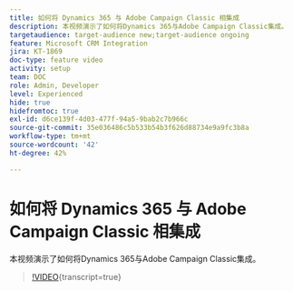 ```yaml
---
title: 如何将 Dynamics 365 与 Adobe Campaign Classic 相集成
description: 本视频演示了如何将Dynamics 365与Adobe Campaign Classic集成。
targetaudience: target-audience new;target-audience ongoing
feature: Microsoft CRM Integration
jira: KT-1869
doc-type: feature video
activity: setup
team: DOC
role: Admin, Developer
level: Experienced
hide: true
hidefromtoc: true
exl-id: d6ce139f-4d03-477f-94a5-9bab2c7b966c
source-git-commit: 35e036486c5b533b54b3f626d88734e9a9fc3b8a
workflow-type: tm+mt
source-wordcount: '42'
ht-degree: 42%

---
```


# 如何将 Dynamics 365 与 Adobe Campaign Classic 相集成

本视频演示了如何将Dynamics 365与Adobe Campaign Classic集成。

>[!VIDEO](https://video.tv.adobe.com/v/327255?quality=12&learn=on&captions=chi_hans){transcript=true}
